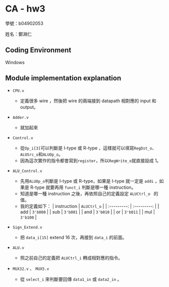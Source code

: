 # CA - hw3

學號：b04902053

姓名：鄭淵仁

## Coding Environment

Windows

## Module implementation explanation

- `CPU.v`
  - 定義很多 wire ，然後把 wire 的兩端接到 datapath 相對應的 input 和 output。

- `Adder.v`
  - 就加起來

- `Control.v`
  - 從`Op_i[3]`可以判斷是 I-type 或 R-type ，這樣就可以填寫`RegDst_o`、`ALUSrc_o`和`ALUOp_o`。
  - 因為這次實作的指令都會寫到`register`，所以`RegWrite_o`就直接設成 1。

- `ALU_Control.v`
  - 先用`ALUOp_o`判斷是 I-type 或 R-type，如果是 I-type 就一定是 `addi` ，如果是 R-type 就要再用 `funct_i` 判斷是哪一種 instruction。
  - 知道是哪一種 instruction 之後，再依照自己的定義設定 `ALUCtrl_o ` 的值。
  - 我的定義如下：
  | instruction | `ALUCtrl_o` |
  | :---------: | :---------: |
  |     add     |  `3'b000`   |
  |     sub     |  `3'b001`   |
  |     and     |  `3'b010`   |
  |     or      |  `3'b011`   |
  |     mul     |  `3'b100`   |

- `Sign_Extend.v`

  - 把 `data_i[15]` extend 16 次，再接到 `data_i` 的前面。

- `ALU.v`

  - 照之前自己的定義把 `ALUCtrl_i` 轉成相對應的指令。

- `MUX32.v` 、 `MUX5.v`

  - 從 `select_i` 來判斷要回傳 `data1_in` 或 `data2_in` 。